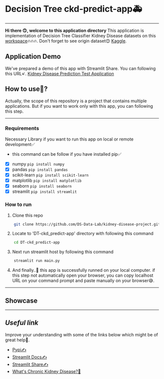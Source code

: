 # Decision Tree ckd-predict-app🚑

---

**Hi there 🙃, welcome to this application directory**
This application is implementation of Decision Tree Classifier Kidney Disease datasets on this [workspace](https://github.com/DS-Data-Lab/kidney-disease-project/blob/main/workspace/DTClassifier-kidney_disease_workspace.ipynb)🔥🔥🔥. Don't forget to see origin dataset😊 [Kaggle](https://www.kaggle.com/datasets/mansoordaku/ckdisease/).

## Application Demo

We've prepared a demo of this app with Streamlit Share. You can following this URL↙.
[Kidney Disease Prediction Test Application](https://dtckidney-disease.streamlit.app)

## How to use🤔?

Actually, the scope of this repository is a project that contains multiple applications. But if you want to work only with this app, you can following this step.

---

### Requirements

Necessary Library if you want to run this app on local or remote development✅

- this command can be follow if you have installed pip✅
- [x] numpy `pip install numpy`
- [x] pandas `pip install pandas`
- [x] scikit-learn `pip install scikit-learn`
- [x] matplotlib `pip install matplotlib`
- [x] seaborn `pip install seaborn`
- [x] streamlit `pip install streamlit`

### How to run

1. Clone this repo

```sh
    git clone https://github.com/DS-Data-Lab/kidney-disease-project.git
```

2. Locate to 'DT-ckd_predict-app' directory with following this command

```sh
    cd DT-ckd_predict-app
```

3. Next run streamlit host by following this command

```sh
    streamlit run main.py
```

4. And finally..🥳 this app is successfully runned on your local computer. if this step not automatically open your browser, you can copy localhost URL on your command prompt and paste manually on your browser😅.

---

## Showcase

---

## _Useful link_

Improve your understanding with some of the links below which might be of great help🥰.

- [Pypi✍](https://pypi.org/)
- [Streamlit Docs✍](https://docs.streamlit.io/)
- [Streamlit Share✍](https://share.streamlit.io)
- [What's Chronic Kidney Disease?🧬](https://www.kidney.org/atoz/content/about-chronic-kidney-disease)